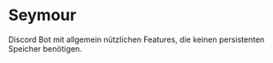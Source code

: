 # Seymour

Discord Bot mit allgemein nützlichen Features, die keinen persistenten Speicher benötigen.
